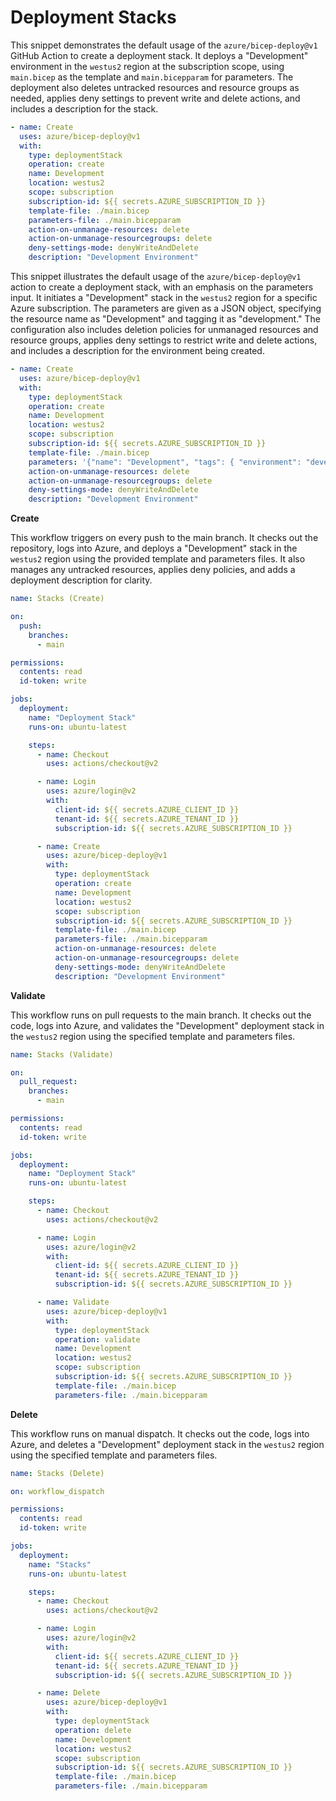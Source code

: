 # Deployment Stacks

This snippet demonstrates the default usage of the `azure/bicep-deploy@v1` GitHub Action to create a deployment stack. It deploys a "Development" environment in the `westus2` region at the subscription scope, using `main.bicep` as the template and `main.bicepparam` for parameters. The deployment also deletes untracked resources and resource groups as needed, applies deny settings to prevent write and delete actions, and includes a description for the stack.

```yaml
- name: Create
  uses: azure/bicep-deploy@v1
  with:
    type: deploymentStack
    operation: create
    name: Development
    location: westus2
    scope: subscription
    subscription-id: ${{ secrets.AZURE_SUBSCRIPTION_ID }}
    template-file: ./main.bicep
    parameters-file: ./main.bicepparam
    action-on-unmanage-resources: delete
    action-on-unmanage-resourcegroups: delete
    deny-settings-mode: denyWriteAndDelete
    description: "Development Environment"
```

This snippet illustrates the default usage of the `azure/bicep-deploy@v1` action to create a deployment stack, with an emphasis on the parameters input. It initiates a "Development" stack in the `westus2` region for a specific Azure subscription. The parameters are given as a JSON object, specifying the resource name as "Development" and tagging it as "development." The configuration also includes deletion policies for unmanaged resources and resource groups, applies deny settings to restrict write and delete actions, and includes a description for the environment being created.

```yaml
- name: Create
  uses: azure/bicep-deploy@v1
  with:
    type: deploymentStack
    operation: create
    name: Development
    location: westus2
    scope: subscription
    subscription-id: ${{ secrets.AZURE_SUBSCRIPTION_ID }}
    template-file: ./main.bicep
    parameters: '{"name": "Development", "tags": { "environment": "development" }}'
    action-on-unmanage-resources: delete
    action-on-unmanage-resourcegroups: delete
    deny-settings-mode: denyWriteAndDelete
    description: "Development Environment"
```

**Create**

This workflow triggers on every push to the main branch. It checks out the repository, logs into Azure, and deploys a "Development" stack in the `westus2` region using the provided template and parameters files. It also manages any untracked resources, applies deny policies, and adds a deployment description for clarity.

```yaml
name: Stacks (Create)

on:
  push:
    branches:
      - main

permissions:
  contents: read
  id-token: write

jobs:
  deployment:
    name: "Deployment Stack"
    runs-on: ubuntu-latest

    steps:
      - name: Checkout
        uses: actions/checkout@v2

      - name: Login
        uses: azure/login@v2
        with:
          client-id: ${{ secrets.AZURE_CLIENT_ID }}
          tenant-id: ${{ secrets.AZURE_TENANT_ID }}
          subscription-id: ${{ secrets.AZURE_SUBSCRIPTION_ID }}

      - name: Create
        uses: azure/bicep-deploy@v1
        with:
          type: deploymentStack
          operation: create
          name: Development
          location: westus2
          scope: subscription
          subscription-id: ${{ secrets.AZURE_SUBSCRIPTION_ID }}
          template-file: ./main.bicep
          parameters-file: ./main.bicepparam
          action-on-unmanage-resources: delete
          action-on-unmanage-resourcegroups: delete
          deny-settings-mode: denyWriteAndDelete
          description: "Development Environment"
```

**Validate**

This workflow runs on pull requests to the main branch. It checks out the code, logs into Azure, and validates the "Development" deployment stack in the `westus2` region using the specified template and parameters files.

```yaml
name: Stacks (Validate)

on:
  pull_request:
    branches:
      - main

permissions:
  contents: read
  id-token: write

jobs:
  deployment:
    name: "Deployment Stack"
    runs-on: ubuntu-latest

    steps:
      - name: Checkout
        uses: actions/checkout@v2

      - name: Login
        uses: azure/login@v2
        with:
          client-id: ${{ secrets.AZURE_CLIENT_ID }}
          tenant-id: ${{ secrets.AZURE_TENANT_ID }}
          subscription-id: ${{ secrets.AZURE_SUBSCRIPTION_ID }}

      - name: Validate
        uses: azure/bicep-deploy@v1
        with:
          type: deploymentStack
          operation: validate
          name: Development
          location: westus2
          scope: subscription
          subscription-id: ${{ secrets.AZURE_SUBSCRIPTION_ID }}
          template-file: ./main.bicep
          parameters-file: ./main.bicepparam
```

**Delete**

This workflow runs on manual dispatch. It checks out the code, logs into Azure, and deletes a "Development" deployment stack in the `westus2` region using the specified template and parameters files.

```yaml
name: Stacks (Delete)

on: workflow_dispatch

permissions:
  contents: read
  id-token: write

jobs:
  deployment:
    name: "Stacks"
    runs-on: ubuntu-latest

    steps:
      - name: Checkout
        uses: actions/checkout@v2

      - name: Login
        uses: azure/login@v2
        with:
          client-id: ${{ secrets.AZURE_CLIENT_ID }}
          tenant-id: ${{ secrets.AZURE_TENANT_ID }}
          subscription-id: ${{ secrets.AZURE_SUBSCRIPTION_ID }}

      - name: Delete
        uses: azure/bicep-deploy@v1
        with:
          type: deploymentStack
          operation: delete
          name: Development
          location: westus2
          scope: subscription
          subscription-id: ${{ secrets.AZURE_SUBSCRIPTION_ID }}
          template-file: ./main.bicep
          parameters-file: ./main.bicepparam
```

